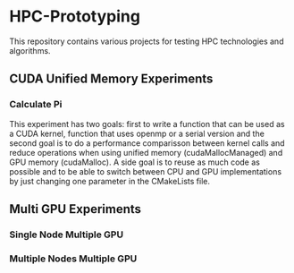 # HPC-Prototyping
This repository contains various projects for testing HPC technologies and algorithms.

## CUDA Unified Memory Experiments
### Calculate Pi
This experiment has two goals: first to write a function that can be used as a CUDA kernel, function that uses openmp or a serial version and the second goal is to do a performance comparisson between kernel calls and reduce operations when using unified memory (cudaMallocManaged) and GPU memory (cudaMalloc). A side goal is to reuse as much code as possible and to be able to switch between CPU and GPU implementations by just changing one parameter in the CMakeLists file.


## Multi GPU Experiments
### Single Node Multiple GPU 
### Multiple Nodes Multiple GPU

